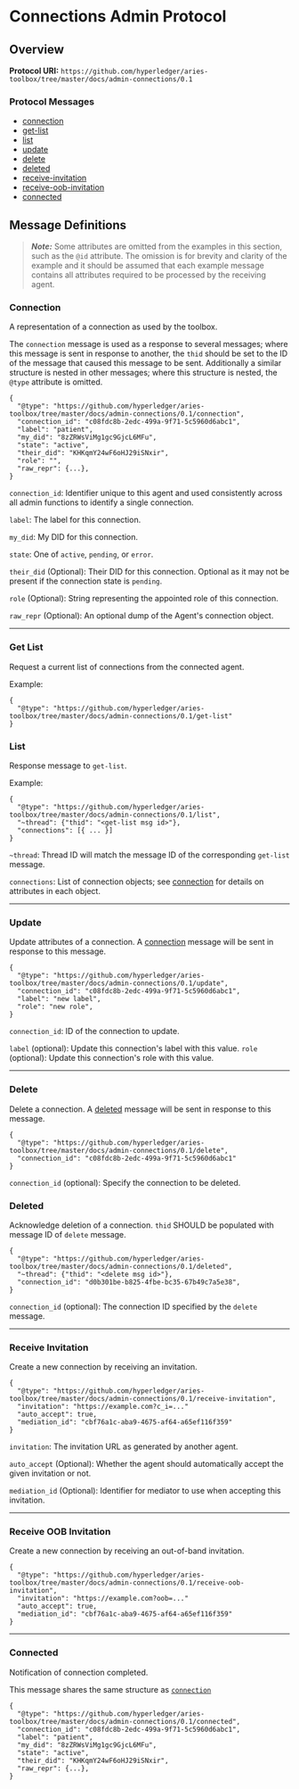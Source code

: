 Connections Admin Protocol
==========================

## Overview

**Protocol URI:** `https://github.com/hyperledger/aries-toolbox/tree/master/docs/admin-connections/0.1`

### Protocol Messages
- [connection](#connection)
- [get-list](#get-list)
- [list](#list)
- [update](#update)
- [delete](#delete)
- [deleted](#deleted)
- [receive-invitation](#receive-invitation)
- [receive-oob-invitation](#receive-oob-invitation)
- [connected](#connected)

## Message Definitions

> _**Note:**_ Some attributes are omitted from the examples in this section,
> such as the `@id` attribute. The omission is for brevity and clarity of the
> example and it should be assumed that each example message contains all
> attributes required to be processed by the receiving agent.

### Connection
A representation of a connection as used by the toolbox.

The `connection` message is used as a response to several messages; where this
message is sent in response to another, the `thid` should be set to the ID of
the message that caused this message to be sent. Additionally a similar
structure is nested in other messages; where this structure is nested, the
`@type` attribute is omitted.

```jsonc
{
  "@type": "https://github.com/hyperledger/aries-toolbox/tree/master/docs/admin-connections/0.1/connection",
  "connection_id": "c08fdc8b-2edc-499a-9f71-5c5960d6abc1",
  "label": "patient",
  "my_did": "8zZRWsViMg1gc9GjcL6MFu",
  "state": "active",
  "their_did": "KHKqmY24wF6oHJ29iSNxir",
  "role": "",
  "raw_repr": {...},
}
```

`connection_id`: Identifier unique to this agent and used consistently across
all admin functions to identify a single connection.

`label`: The label for this connection.

`my_did`: My DID for this connection.

`state`: One of `active`, `pending`, or `error`.

`their_did` (Optional): Their DID for this connection. Optional as it may not be
present if the connection state is `pending`.

`role` (Optional): String representing the appointed role of this connection.

`raw_repr` (Optional): An optional dump of the Agent's connection object.

--------------------------------------------------------------------------------

### Get List
Request a current list of connections from the connected agent.

Example:
```jsonc
{
  "@type": "https://github.com/hyperledger/aries-toolbox/tree/master/docs/admin-connections/0.1/get-list"
}
```

### List

Response message to `get-list`.

Example:
```jsonc
{
  "@type": "https://github.com/hyperledger/aries-toolbox/tree/master/docs/admin-connections/0.1/list",
  "~thread": {"thid": "<get-list msg id>"},
  "connections": [{ ... }]
}
```

`~thread`: Thread ID will match the message ID of the corresponding `get-list`
message.

`connections`: List of connection objects; see [connection](#connection) for
details on attributes in each object.


--------------------------------------------------------------------------------

### Update

Update attributes of a connection. A [connection](#connection) message will be
sent in response to this message.

```jsonc
{
  "@type": "https://github.com/hyperledger/aries-toolbox/tree/master/docs/admin-connections/0.1/update",
  "connection_id": "c08fdc8b-2edc-499a-9f71-5c5960d6abc1",
  "label": "new label",
  "role": "new role",
}
```

`connection_id`: ID of the connection to update.

`label` (optional): Update this connection's label with this value.
`role` (optional): Update this connection's role with this value.

--------------------------------------------------------------------------------

### Delete
Delete a connection. A [deleted](#deleted) message will be sent in response to
this message.

```jsonc
{
  "@type": "https://github.com/hyperledger/aries-toolbox/tree/master/docs/admin-connections/0.1/delete",
  "connection_id": "c08fdc8b-2edc-499a-9f71-5c5960d6abc1"
}
```

`connection_id` (optional): Specify the connection to be deleted.

### Deleted

Acknowledge deletion of a connection. `thid` SHOULD be populated with message ID
of `delete` message.

```jsonc
{
  "@type": "https://github.com/hyperledger/aries-toolbox/tree/master/docs/admin-connections/0.1/deleted",
  "~thread": {"thid": "<delete msg id>"},
  "connection_id": "d0b301be-b825-4fbe-bc35-67b49c7a5e38",
}
```

`connection_id` (optional): The connection ID specified by the `delete` message.

--------------------------------------------------------------------------------

### Receive Invitation

Create a new connection by receiving an invitation.

```jsonc
{
  "@type": "https://github.com/hyperledger/aries-toolbox/tree/master/docs/admin-connections/0.1/receive-invitation",
  "invitation": "https://example.com?c_i=..."
  "auto_accept": true,
  "mediation_id": "cbf76a1c-aba9-4675-af64-a65ef116f359"
}
```

`invitation`: The invitation URL as generated by another agent.

`auto_accept` (Optional): Whether the agent should automatically accept the
given invitation or not.

`mediation_id` (Optional): Identifier for mediator to use when accepting this
invitation.

--------------------------------------------------------------------------------

### Receive OOB Invitation

Create a new connection by receiving an out-of-band invitation.

```jsonc
{
  "@type": "https://github.com/hyperledger/aries-toolbox/tree/master/docs/admin-connections/0.1/receive-oob-invitation",
  "invitation": "https://example.com?oob=..."
  "auto_accept": true,
  "mediation_id": "cbf76a1c-aba9-4675-af64-a65ef116f359"
}
```

--------------------------------------------------------------------------------

### Connected

Notification of connection completed.

This message shares the same structure as [`connection`](#connection)

```jsonc
{
  "@type": "https://github.com/hyperledger/aries-toolbox/tree/master/docs/admin-connections/0.1/connected",
  "connection_id": "c08fdc8b-2edc-499a-9f71-5c5960d6abc1",
  "label": "patient",
  "my_did": "8zZRWsViMg1gc9GjcL6MFu",
  "state": "active",
  "their_did": "KHKqmY24wF6oHJ29iSNxir",
  "raw_repr": {...},
}
```
